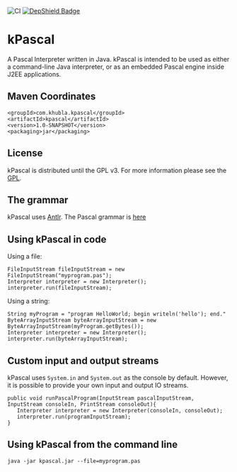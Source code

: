 ![CI](https://github.com/teverett/kPascal/workflows/CI/badge.svg)
[![DepShield Badge](https://depshield.sonatype.org/badges/teverett/kPascal/depshield.svg)](https://depshield.github.io)

kPascal
========

A Pascal Interpreter written in Java.  kPascal is intended to be used as either a command-line Java interpreter, or as an embedded Pascal engine inside J2EE applications.


Maven Coordinates
-------------------

```
<groupId>com.khubla.kpascal</groupId>
<artifactId>kpascal</artifactId>
<version>1.0-SNAPSHOT</version>
<packaging>jar</packaging>
```

License
---------

kPascal is distributed until the GPL v3. For more information please see the [GPL](http://www.gnu.org/licenses/gpl.txt).


The grammar
---------

kPascal uses [Antlr](http://www.antlr.org/).  The Pascal grammar is [here](https://github.com/antlr/grammars-v4/blob/master/pascal/pascal.g4)


Using kPascal in code
---------

Using a file:

````
FileInputStream fileInputStream = new FileInputStream("myprogram.pas");
Interpreter interpreter = new Interpreter();
interpreter.run(fileInputStream);
````

Using a string:

````
String myProgram = "program HelloWorld; begin writeln('hello'); end."
ByteArrayInputStream byteArrayInputStream = new ByteArrayInputStream(myProgram.getBytes());
Interpreter interpreter = new Interpreter();
interpreter.run(byteArrayInputStream);
````

Custom input and output streams
---------

kPascal uses `System.in` and `System.out` as the console by default. However, it is possible to provide your own input and output IO streams.

````
public void runPascalProgram(InputStream pascalInputStream, InputStream consoleIn, PrintStream consoleOut){
   Interpreter interpreter = new Interpreter(consoleIn, consoleOut);
   interpreter.run(programInputStream);
}
````

Using kPascal from the command line
---------

````
java -jar kpascal.jar --file=myprogram.pas

````